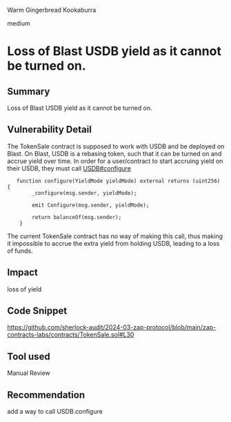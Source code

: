 Warm Gingerbread Kookaburra

medium

# Loss of Blast USDB yield as it cannot be turned on.

## Summary
Loss of Blast USDB yield as it cannot be turned on. 

## Vulnerability Detail
The TokenSale contract is supposed to work with USDB and be deployed on Blast. On Blast, USDB is a rebasing token, such that it can be turned on and accrue yield over time. In order for a user/contract to start accruing yield on their USDB, they must call [USDB#configure](https://blastscan.io/address/0x4ef0d788470e2feb6559b93075ec5be51dba737d#code#F4#L221) 

```solidity
   function configure(YieldMode yieldMode) external returns (uint256) {
        _configure(msg.sender, yieldMode);

        emit Configure(msg.sender, yieldMode);

        return balanceOf(msg.sender);
    }
```

The current TokenSale contract has no way of making this call, thus making it impossible to accrue the extra yield from holding USDB, leading to a loss of funds.

## Impact
loss of yield 

## Code Snippet
 https://github.com/sherlock-audit/2024-03-zap-protocol/blob/main/zap-contracts-labs/contracts/TokenSale.sol#L30

## Tool used

Manual Review

## Recommendation
add a way to call USDB.configure